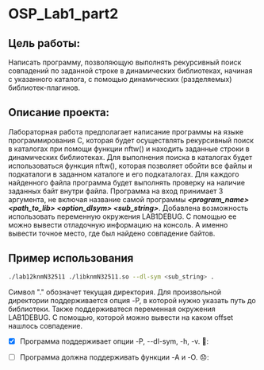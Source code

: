 # OSP_Lab1_part2



**Цель работы**:
-----------------------------------
Написать программу, позволяющую выполнять рекурсивный поиск 
совпадений по заданной строке в динамических библиотеках, начиная с 
указанного каталога, с помощью динамических (разделяемых) библиотек-плагинов.


**Описание проекта**:
-----------------------------------
Лабораторная работа предполагает написание программы на языке 
программирования C, которая будет осуществлять рекурсивный поиск в 
каталогах при помощи функции nftw() и находить заданные строки в 
динамических библиотеках. Для выполнения поиска в каталогах будет 
использоваться функция nftw(), которая позволяет обойти все файлы и 
подкаталоги в заданном каталоге и его подкаталогах. Для каждого найденного 
файла программа будет выполнять проверку на наличие заданных байт внутри 
файла.
Программа на вход принимает 3 аргумента, не включая название самой программы ***<program_name> <path_to_lib> <option_dlsym> <sub_string>***. Добавлена возможность использовать переменную 
окружения LAB1DEBUG. С помощью ее можно вывести отладочную 
информацию на консоль. А именно вывести точное место, где был найдено 
совпадение байтов.
  
**Пример использования**
-----------------------------------
  
```bash
./lab12knmN32511 ./libknmN32511.so --dl-sym <sub_string> .
```
  
Символ "." обозначет текущая директория. Для произвольной директории поддерживается опция -P, в которой нужно указать путь до библиотеки. Также поддерживатеся переменная окружения LAB1DEBUG. С помощью, которой можно вывести на каком offset нашлось совпадение.

- [x] Программа поддерживает опции -P, --dl-sym, -h, -v. 🎉:
- [ ] Программа должна поддерживать функции -A и -O. 😞:


